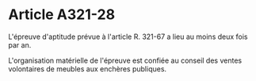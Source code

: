 # Article A321-28

L'épreuve d'aptitude prévue à l'article R. 321-67 a lieu au moins deux fois par an.

L'organisation matérielle de l'épreuve est confiée au conseil des ventes volontaires de meubles aux enchères publiques.
